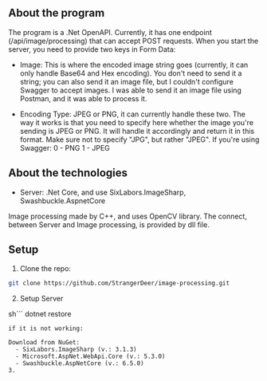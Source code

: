 ## About the program

The program is a .Net OpenAPI. Currently, it has one endpoint (/api/image/processing) that can accept POST requests.
When you start the server, you need to provide two keys in Form Data:

- Image: This is where the encoded image string goes (currently, it can only handle Base64 and Hex encoding). 
You don't need to send it a string; you can also send it an image file, but I couldn't configure Swagger to accept images. 
I was able to send it an image file using Postman, and it was able to process it.

- Encoding Type: JPEG or PNG, it can currently handle these two.
The way it works is that you need to specify here whether the image you're sending is JPEG or PNG.
It will handle it accordingly and return it in this format. Make sure not to specify "JPG", but rather "JPEG".
If you're using Swagger:
0 - PNG
1 - JPEG

## About the technologies

- Server: .Net Core, and use SixLabors.ImageSharp, Swashbuckle.AspnetCore

Image processing made by C++, and uses OpenCV library. The connect, between Server and Image processing, is provided by dll file.

## Setup

1. Clone the repo:
  ```sh
  git clone https://github.com/StrangerDeer/image-processing.git
```

2. Setup Server

sh```
 dotnet restore
```
if it is not working:

Download from NuGet:
  - SixLabors.ImageSharp (v.: 3.1.3)
  - Microsoft.AspNet.WebApi.Core (v.: 5.3.0)
  - Swashbuckle.AspNetCore (v.: 6.5.0)
3. 
